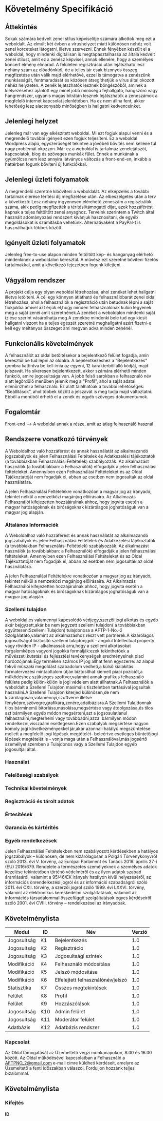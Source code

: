 # Követelmény Specifikáció

## Áttekintés

Sokak számára kedvelt zenei stílus képviselője számára alkottok meg ezt a weboldalt. Az elmúlt két évben a vírushelyzet miatt különösen nehéz volt zenei korceteket látogatni, illetve szervezni. Ennek fényében készült el a weboldal, hogy mindenki digitálisan is megtapasztalhassa az általa kedvelt zenei stílust, amit ez a zenész képvisel, annak ellenére, hogy a személyes koncert élmény elmarad. A felületen regisztráció után lejátszható lesz néhány szám az előadónktól, de a teljes tár csak bizonyos összeg megfizetése után válik majd elérhetővé, ezzel is támogatva a zenészünk munkásságát, fentmaradását és közösen átsegíthetjük a vírus által okozott nehéz helyzeten. A zenék lejátszhatók lesznek böngészőből, aminek a kiélvezéséhez ajánlott egy minél jobb minőségű fejhallgató, hangszóró vagy hangrendszer, ugyanis magas bitrátán lesznek lejátszhatók a zeneszámok a megfelelő internet kapcsolat jelenlétében. Ha ez nem állna fent, akkor lehetőség lesz alacsonyabb minőségben is hallgatni kedvenceinket.

## Jelenlegi helyzet

Jelenleg már van egy elkészített weboldal. Mi ezt fogjuk alapul venni és a megrendelő további igényeit ezen fogjuk teljesíteni. Ez a weboldal Wordpress alapú, egyszerűségét tekintve a jövőbeli bővítés nem kellene túl nagy problémát okozzon. Már ez a weboldal is tartalmaz zenelejátszót, kapcsolatok, blog és szöveges munkák fület. Ennek a munkának a gyümölcse nem lesz annyira látványos változás a front-end-en, inkább a háttérben fogunk bővíteni új funkciókkal.

## Jelenlegi üzleti folyamatok

A megrendelő szeretné kibővíteni a weboldalát. Az elképzelés a további tartalmak elérése térítési díj megfizetése után. Az elbeszélgetés után a terv a következő: Lesz néhány ingyenesen elérehető zeneszám a regisztrálók száma, akik pedig megfizették a térítési/támogatói díjat, azok hozzáférést kapnak a teljes feltöltött zenei anyaghoz. Terveink szerintem a Twitch által használt adományozási rendszert kívánjuk hasznosítani, de egyéb megoldásokat is számításba vehetünk. Alternatívaként a PayPal-t is használhatjuk többek között.


## Igényelt üzleti folyamatok

Jelenleg free-to-use alapon minden feltöltött kép- és hanganyag elérhető mindenkinek a weboldalon keresztül. A művész ezt szeretné bővíteni fizetős tartalmakkal, amit a következő fejezetben fogunk kifejteni.

## Vágyálom rendszer

A projekt célja egy olyan weboldal létrehozása, ahol zenéket lehet hallgatni illetve letölteni. A cél egy könnyen átlátható és felhasználóbarát zenei oldal létrehozása, ahol a felhasználók a regisztráció után betudnak lépni a saját fiókjukba amivel azt érjük el,hogy minden felhasználónak külőn legyenek meg a saját zenéi amit szeretnének.A zenéket a weboldalon mindenki saját izlése szerint vásárolhatja meg.A zenékbe mindenki bele tud egy kicsit hallgatni viszont ha a teljes egészét szeretné meghallgatni azért fizetni-e kell egy méltányos összeget ami megvan adva minden zenénél.

## Funkcionális követelmények

A felhasználót az oldal betöltésekor a bejelentkező felület fogadja, amin keresztül be tud lépni az oldalra. A bejelentkezéshez a "Bejelentkezés" gombra kattintva be kell írnia az egyéni, 12 karakterből álló kódját, majd jelszavát. Ha sikeresen bejelentkezett, akkor számára elérhető minden funkció, amire jogosultsága van. A jobb felső sarokban a felhasználó név alatt legördülő menüben jelenik meg a "Profil", ahol a saját adatai ellenőrizheti a felhasználó. Ez alatt találhatóak a további lehetőségek: "Beállítások", ahol többek között a jelszavát is meg tudja majd változtatni. Ebből a menüből érhető el a zenék és egyéb szöveges dokumentumok.

## Fogalomtár

Front-end --> A weboldal annak a része, amit az átlag felhasználó használ

## Rendszerre vonatkozó törvények

A Weboldalhoz való hozzáférést és annak használatát az alkalmazandó jogszabályok és jelen Felhasználási Feltételek és Adatkezelési tájékoztatók (a továbbiakban Felhasználási Feltételek) szabályozzák. Az alkalmazást használók (a továbbiakban: a Felhasználók) elfogadják a jelen felhasználási feltételeket. Amennyiben ezen Felhasználási Feltételeket és az Oldal Tájékoztatóját nem fogadják el, abban az esetben nem jogosultak az oldal használatára.

A jelen Felhasználási Feltételekre vonatkozóan a magyar jog az irányadó, tekintet nélkül a nemzetközi magánjog előírásaira. Az Alkalmazás Felhasználói kifejezetten hozzájárulnak ahhoz, hogy jogvita esetén a magyar hatóságoknak és bíróságoknak kizárólagos joghatóságuk van a magyar jog alapján.

### Általános Információk

A Weboldalhoz való hozzáférést és annak használatát az alkalmazandó jogszabályok és jelen Felhasználási Feltételek és Adatkezelési tájékoztatók (a továbbiakban Felhasználási Feltételek) szabályozzák. Az alkalmazást használók (a továbbiakban: a Felhasználók) elfogadják a jelen felhasználási feltételeket. Amennyiben ezen Felhasználási Feltételeket és az Oldal Tájékoztatóját nem fogadják el, abban az esetben nem jogosultak az oldal használatára.

A jelen Felhasználási Feltételekre vonatkozóan a magyar jog az irányadó, tekintet nélkül a nemzetközi magánjog előírásaira. Az Alkalmazás Felhasználói kifejezetten hozzájárulnak ahhoz, hogy jogvita esetén a magyar hatóságoknak és bíróságoknak kizárólagos joghatóságuk van a magyar jog alapján.

### Szellemi tulajdon

A weboldal és valamennyi kapcsolódó védjegy,szerzői jogi alkotás és egyéb akár bejgyzett,akár be nem jegyzett szellemi tulajdon( a továbbiakban együttesen:Szellemi Tulajdon) tulajdonosa a AFTP-1-No.-2 Szolgálatató,valamint az alkalmazáshoz részt vett partnerek.A kizárólagos jogosultságot biztosító szellemi tulajdonjgok - angolul Intellectual property vagy röviden IP - alkalmassak arra,hogy a szellemi alkotásokat forgalomképes vagyoni jogokká formálják:ezek tekinthetőek a művészeti,kutatási és fejlesztési tevékenységek eredményeinek,piaci hordozójának.Egy terméken számos IP jog állhat fenn egyszerre: az alapul fekvő műszaki megoldást szabadolom védheti,a külső kialakítás formatervezési mintaoltalom útján biztosíthat kiemelt piaci pozíciót,a működéshez szükséges szoftver,valamint annak grafikus felhasználó felülete pedig külön-külön is jogi védelem alatt állhatnak.A Felhasználók a weboldalt a Szellemi Tulajdon maximális tiszteletben tartásával jogsultak használni.A Szellemi Tulajdon kiterjed különösen,de nem kizárólagosan,valamennyi,szoftverre illetve fényképre,szövegre,grafikára,zenére,adatbázisra.A Szellemi Tulajdonnak tilos bárminemű bitorlása,másolása,megsértése vagy átdolgozása,és tilos azt bármilyen egyéb módon megsérteni,azt a jogsosulatlanul felhasználni,megterhelni vagy továbbadni,azzal bármilyen módon rendelkezni,visszaálni esetlegesen.Ezen szabályok megsértése nagyon komoly jogi következményekkel jár,akár azonnali hatályú megszüntetése mellett a megfelelő jogi lépések megtételét- beleértve esetleges büntetőjogi lépések megtételét is - vonja maga után a Felhasználóval,más jogsértő személlyel szemben a Tulajdonos vagy a Szellemi Tulajdon egyéb jogosultjai által.

### Használat

### Felelősségi szabályok


### Technikai követelmények


### Regisztráció és tárolt adatok


### Értesítések

### Garancia és kártérítés

### Egyéb rendelkezések
Jelen Felhasználási Feltételekben nem szabályozott kérdésekben a hatályos jogszabályok – különösen, de nem kizárólagosan a Polgári Törvénykönyvről szóló 2013. évi V. törvény, az Európai Parlament és Tanács 2016. április 27-i (EU) 2016/679. Rendelete a természetes személyeknek a személyes adatok kezelése tekintetében történő védelméről és az ilyen adatok szabad áramlásáról, valamint a 95/46/EK irányelv hatályon kívül helyezéséről, az információs önrendelkezési jogról és az információ szabadságról szóló 2011. évi CXII. törvény, a szerzői jogról szóló 1999. évi LXXVI. törvény, valamint az elektronikus kereskedelmi szolgáltatások, valamint az információs társadalommal összefüggő szolgáltatások egyes kérdéseiről szóló 2001. évi CVIII. törvény – rendelkezései az irányadóak.
## Követelménylista

|   Modul   | ID |  Név   |  Verzió  |
|-----------|----|--------|----------|
|Jogosultság| K1 | Bejelentkezés|1.0|
|Jogosultság|K2|Regisztráció|1.0|
|Jogosultság|K3|Jogosultsági szintek|1.0|
|Modifikáció|K4|Felhasználó módosítása|1.0|
|Modifikáció|K5|Jelszó módosítása|1.0|
|Modifikáció|K6|Elfelejtett felhasználónév/jelszó|1.0|
|Statisztika|K7|Összes megtekintések|1.0|
|Felület|K8|Profil|1.0|
|Felület|K9|Hozzászólások|1.0|
|Jogosultság|K10|Admin felület|1.0|
|Jogosultság|K11|Moderátor felület|1.0|
|Adatbázis|K12|Adatbázis rendszer|1.0|

### Kapcsolat
Az Oldal támogatását az Üzemeltető végzi munkanapokon, 8:00 és 16:00 között. Az Oldal működésével kapcsolatban a Felhasználó a AFTPNO_2@gmail.com e-mail címre küldheti kérdéseit, amelyre az Üzemeltető a fenti időszakban válaszol. Forduljon hozzánk teljes bizalommal.
## Követelménylista



### Kifejtés


#### ID





